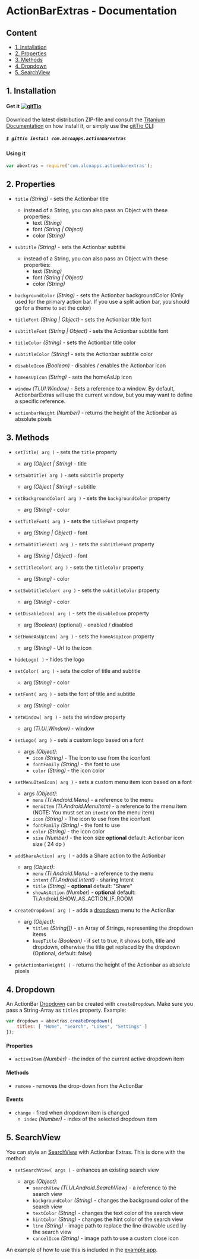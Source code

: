 # ActionBarExtras - Documentation

## Content

* [1. Installation](#1-instalation)
* [2. Properties](#2-properties)
* [3. Methods](#3-methods)
* [4. Dropdown](#4-dropdown)
* [5. SearchView](#5-searchview)

## 1. Installation

#### Get it [![gitTio](http://gitt.io/badge.png)](http://gitt.io/component/com.alcoapps.actionbarextras)
Download the latest distribution ZIP-file and consult the [Titanium Documentation](http://docs.appcelerator.com/titanium/latest/#!/guide/Using_a_Module) on how install it, or simply use the [gitTio CLI](http://gitt.io/cli):

##### `$ gittio install com.alcoapps.actionbarextras`

#### Using it
```javascript
var abextras = require('com.alcoapps.actionbarextras');
```

## 2. Properties

* `title` _(String)_ - sets the Actionbar title
    * instead of a String, you can also pass an Object with these properties:
        * text _(String)_
        * font _(String | Object)_
        * color _(String)_

* `subtitle` _(String)_ - sets the Actionbar subtitle
    * instead of a String, you can also pass an Object with these properties:
        * text _(String)_
        * font _(String | Object)_
        * color _(String)_

* `backgroundColor` _(String)_ - sets the Actionbar backgroundColor (Only used for the primary action bar. If you use a split action bar, you should go for a theme to set the color)

* `titleFont` _(String | Object)_ - sets the Actionbar title font

* `subtitleFont` _(String | Object)_ - sets the Actionbar subtitle font

* `titleColor` _(String)_ - sets the Actionbar title color

* `subtitleColor` _(String)_ - sets the Actionbar subtitle color

* `disableIcon` _(Boolean)_ - disables / enables the Actionbar icon

* `homeAsUpIcon` _(String)_ - sets the homeAsUp icon

* `window` _(Ti.UI.Window)_ - Sets a reference to a window. By default, ActionbarExtras will use
                              the current window, but you may want to define a specific reference.
                              
* `actionbarHeight` _(Number)_ - returns the height of the Actionbar as absolute pixels

## 3. Methods
    
* `setTitle( arg )`  - sets the `title` property
    * arg _(Object | String)_ - title

* `setSubtitle( arg )`  - sets `subtitle` property
    * arg _(Object | String)_ - subtitle

* `setBackgroundColor( arg )` - sets the `backgroundColor` property
    * arg _(String)_ - color

* `setTitleFont( arg )` - sets the `titleFont` property
    * arg _(String | Object)_ - font

* `setSubtitleFont( arg )` - sets the `subtitleFont` property
    * arg _(String | Object)_ - font

* `setTitleColor( arg )` - sets the `titleColor` property
    * arg _(String)_ - color

* `setSubtitleColor( arg )` - sets the `subtitleColor` property
    * arg _(String)_ - color

* `setDisableIcon( arg )` - sets the `disableIcon` property
    * arg _(Boolean)_ (optional) - enabled / disabled

* `setHomeAsUpIcon( arg )` - sets the `homeAsUpIcon` property
    * arg _(String)_ - Url to the icon

* `hideLogo( )` - hides the logo

* `setColor( arg )` - sets the color of title and subtitle
    * arg _(String)_ - color

* `setFont( arg )` - sets the font of title and subtitle
    * arg _(String)_ - color
    
* `setWindow( arg )` - sets the window property
    * arg _(Ti.UI.Window)_ - window
    
* `setLogo( arg )` - sets a custom logo based on a font
	* args _(Object)_:
		* `icon` _(String)_ - The icon to use from the iconfont
		* `fontFamily` _(String)_ - the font to use
		* `color` _(String)_ - the icon color
    
* `setMenuItemIcon( arg )` - sets a custom menu item icon based on a font
	* args _(Object)_:
		* `menu` _(Ti.Android.Menu)_ - a reference to the menu
		* `menuItem` _(Ti.Android.MenuItem)_ - a reference to the menu item (NOTE: You must set an `itemId` on the menu item)
		* `icon` _(String)_ - The icon to use from the iconfont
		* `fontFamily` _(String)_ - the font to use
		* `color` _(String)_ - the icon color
		* `size` _(Number)_ - the icon size __optional__ default: Actionbar icon size ( 24 dp )

* `addShareAction( arg )` - adds a Share action to the Actionbar

    * arg _(Object)_:
        * `menu` _(Ti.Android.Menu)_ - a reference to the menu
        * `intent` _(Ti.Android.Intent)_ - sharing Intent
        * `title` _(String)_ - __optional__ default: "Share"
        * `showAsAction` _(Number)_ - __optional__ default: Ti.Android.SHOW_AS_ACTION_IF_ROOM

* `createDropdown( arg )` - adds a [dropdown](#4-dropdown) menu to the ActionBar

    * arg _(Object)_:
        * `titles` _(String[])_ - an Array of Strings, representing the dropdown items
        * `keepTitle` _(Boolean)_ - if set to true, it shows both, title and dropdown, otherwise the title get replaced by the dropdown (Optional, default: false)
        
* `getActionbarHeight( )`  - returns the height of the Actionbar as absolute pixels

## 4. Dropdown

An ActionBar [Dropdown](http://developer.android.com/guide/topics/ui/actionbar.html#Dropdown) can be created with `createDropdown`. Make sure you pass a String-Array as `titles`
 property. Example:

```javascript
var dropdown = abextras.createDropdown({
    titles: [ "Home", "Search", "Likes", "Settings" ]
});
```

#### Properties

* `activeItem` _(Number)_ - the index of the current active dropdown item

#### Methods

* `remove` - removes the drop-down from the ActionBar

#### Events

* `change` - fired when dropdown item is changed
    * `index` _(Number)_ - index of the selected dropdown item


## 5. SearchView

You can style an [SearchView](http://docs.appcelerator.com/titanium/latest/#!/api/Titanium.UI.Android.SearchView) with Actionbar Extras. This is done with the method:

* `setSearchView( args )` - enhances an existing search view

    * args _(Object)_:
        * `searchView` _(Ti.UI.Android.SearchView)_ - a reference to the search view
        * `backgroundColor` _(String)_  -  changes the background color of the search view
        * `textColor` _(String)_  - changes the text color of the search view
        * `hintColor` _(String)_  - changes the hint color of the search view
        * `line` _(String)_  -  image path to replace the line drawable used by the search view
        * `cancelIcon` _(String)_ - image path to use a custom close icon
        
An example of how to use this is included in the [example app](https://github.com/ricardoalcocer/actionbarextras/blob/master/example/Resources/app.js).